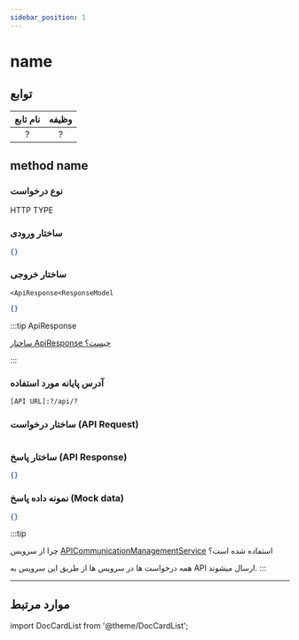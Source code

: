 ```yaml
---
sidebar_position: 1
---
```


# name

## توابع

| نام تابع | وظیفه |
| :------: | :---: |
|    ?     |   ?   |

## method name

>

### نوع درخواست

HTTP TYPE

### ساختار ورودی

```JSON
{}
```

### ساختار خروجی

`<ApiResponse<ResponseModel`

```JSON title="ResponseModel"
{}
```

:::tip ApiResponse

[ساختار ApiResponse چیست؟](../models/api-response.md)

:::

### آدرس پایانه مورد استفاده

```txt title="API_ROUTES.[URL Key]"
[API URL]:?/api/?
```

### ساختار درخواست (API Request)

```JSON

```

### ساختار پاسخ (API Response)

```json title="API Response"
{}
```

### نمونه داده پاسخ (Mock data)

```JSON title="Mock Name"
{}
```

:::tip

چرا از سرویس [APICommunicationManagementService](./api-communication-management.md) استفاده شده است؟

همه درخواست ها در سرویس ها از طریق این سرویس به API ارسال میشوند.
:::

---

## موارد مرتبط

import DocCardList from '@theme/DocCardList';

<DocCardList/>
